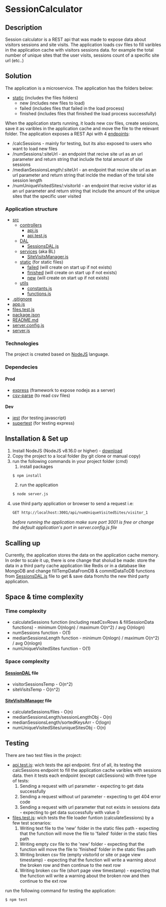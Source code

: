 # SessionCalculator
## Description
Session calculator is a REST api that was made to expose data about visitors sessions and site visits.
The application loads csv files to fill varibles in the application cache with visitors sessions data. for example the total number of unique sites that the user visits, sessions count of a specific site url (etc..)

## Solution
The application is a microservice.
The application has the folders below:
* [static](./src/static) (includes the files folders)
    * new (includes new files to load)
    * failed (includes files that failed in the load process)
    * finished (includes files that finished the load process successfully)<br/>

When the application starts running, it loads new csv files, create sessions, save it as varibles in the application cache and move the file to the relevant folder.
The application exposes a REST Api with 4 [endpoints](src/controllers/api.js):
- /calcSessions - mainly for testing, but its also exposed to users who want to load new files
- /numSessions/:siteUrl - an endpoint that recive site url as an url parameter and return string that include the total amount of site sessions
- /medianSessionsLength/:siteUrl - an endpoint that recive site url as an url parameter and return string that inclde the median of the total site session length
- /numUniqueVisitedSites/:visitorId - an endpoint that recive visitor id as an url parameter and return string that include the amount of the unique sites that the specific user visited

### Application structure
 * [src](./src)
   * [controllers](./src/controllers)
        * [api.js](./src/controllers/api.js)
        * [api.test.js](./src/controllers/api.test.js)
   * [DAL](./src/DAL)
        * [SessionsDAL.js](./src/DAL/SessionsDAL.js)
   * [services](./src/services) (aka BL)
        * [SiteVisitsManager.js](./src/services/SiteVisitsManager.js)
   * [static](./src/static) (for static files)
        * [failed](./src/static/failed) (will create on start up if not exists)
        * [finished](./src/static/finished) (will create on start up if not exists)
        * [new](./src/static/new) (will create on start up if not exists)
   * [utils](./src/utils)
        * [constants.js](./src/utils/constants.js)
        * [functions.js](./src/utils/functions.js)
 * [.gitignore](./.gitignore)
 * [app.js](./app.js)
 * [files.test.js](./files.test.js)
 * [package.json](./package.json)
 * [README.md](./README.md)
 * [server.config.js](./server.config.js)
 * [server.js](./server.js)

### Technologies
The project is created based on [NodeJS](https://nodejs.org/en/) language.

### Dependecies
#### Prod
* [express](https://expressjs.com/) (framework to expose nodejs as a server)
* [csv-parse](https://www.npmjs.com/package/csv-parser) (to read csv files)

#### Dev
* [jest](https://jestjs.io/) (for testing javascript)
* [supertest](https://www.npmjs.com/package/supertest) (for testing express)

## Installation & Set up
1. Install NodeJS (NodeJS v8.16.0 or higher) - [download](https://nodejs.org/en/download/)
2. Copy the project to a local folder (by git clone or manual copy)
3. run the following commands in your project folder (cmd)
    1. install packages
    ```bash
    $ npm install
    ```
    2. run the application
    ```bash
    $ node server.js
    ```
4. use third party application or browser to send a request i.e:
    ```bash
    GET http://localhost:3001/api/numUniqueVisitedSites/visitor_1 
    ```
    _before running the application make sure port 3001 is free or change the default application's port in server.config.js file_

## Scalling up
Currently, the application stores the data on the application cache memory.
In order to scale it up, there is one change that sholud be made: store the data in a third party cache application like Redis or in a database like MongoDB and change fillTempDataFromDB & commitDataToDB functions from [SessionsDAL.js](./src/DAL/SessionsDAL.js) file to get & save data from/to the new third party application.

## Space & time complexity
### Time complexity
* calculateSessions function (including readCsvRows & fillSessionData functions) - minimum O(nlogn) / maximum O(n^2) / avg O(nlogn)
* numSessions function - O(1)
* medianSessionsLength function - minimum O(nlogn) / maximum O(n^2) / avg O(nlogn)
* numUniqueVisitedSites function - O(1)

### Space complexity
#### [SessionDAL](./src/DAL/SessionsDAL.js) file
* visitorSessionsTemp - O(n^2)
* siteVisitsTemp - O(n^2)

#### [SiteVisitsManager](./src/services/SiteVisitsManager.js) file
* calculateSessions/files - O(n)
* medianSessionsLength/sessionLengthObj - O(n)
* medianSessionsLength/sortedKeysArr - O(logn)
* numUniqueVisitedSites/uniqueSitesObj - O(n)

## Testing
There are two test files in the project:
- [api.test.js](./src/controllers/api.test.js): wich tests the api endpoint. first of all, its testing the calcSessions endpoint to fill the application cache varibles with sessions data. then it tests each endpoint (except calcSessions) with three type of tests:
    1. Sending a request with url parameter - expecting to get data successfully
    2. Sending a request without url parameter - expecting to get 404 error code
    3. Sending a request with url parameter that not exists in sessions data - expecting to get data successfully with value 0
- [files.test.js](./files.test.js): wich tests the file loader funtion (calculateSessions) by a few test scenarios:
    1. Writing text file to the 'new' folder in the static files path - expecting that the function will move the file to 'failed' folder in the static files path
    2. Writing empty csv file to the 'new' folder - expecting that the function will move the file to 'finished' folder in the static files path
    3. Writing broken csv file (empty visitorId or site or page view timestamp) - expecting that the function will write a warning about the broken row and then continue to the next row
    4. Writing broken csv file (short page view timestamp) - expecting that the function will write a warning about the broken row and then continue to the ext row


run the following command for testing the application:
```bash
$ npm test
```
